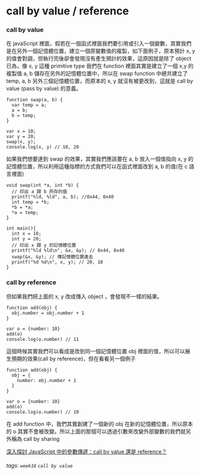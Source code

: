 # call by value / reference
### call by value
在 javaScript 裡面，假若在一個函式裡面我們要引用或引入一個變數，其實我們是在另外一個記憶體位置，建立一個原變數值的複製，如下面例子，原本預計 x, y 的值會對調，但執行完後卻會發現沒有產生預計的效果，這原因就是除了 object 已為，像 x, y 這種 primitive type 我們在 function 裡面其實是建立了一個 x,y 的複製值 a, b 儲存在另外的記憶體位置中，所以在 swap function 中總共建立了 temp, a, b 另外三個記憶體位置，而原本的 x, y 就沒有被更改到，這就是 call by value (pass by value) 的意義。
```javascript=
function swap(a, b) {
  var temp = a;
  a = b;
  b = temp;
}
  
var x = 10;
var y = 20;
swap(x, y);
console.log(x, y) // 10, 20
```
如果我們想要達到 swap 的效果，其實我們應該要在 a, b 放入一個值指向 x, y 的記憶體位置，所以利用這種指標的方式我們可以在函式裡面改到 a, b 的值(在 c 語言裡面)
```javascript=
void swap(int *a, int *b) {
  // 印出 a 跟 b 所存的值
  printf("%ld, %ld", a, b); //0x44, 0x40
  int temp = *b;
  *b = *a;
  *a = temp;
}
  
int main(){
  int x = 10;
  int y = 20;
  // 印出 x 跟 y 的記憶體位置
  printf("%ld %ld\n", &x, &y); // 0x44, 0x40
  swap(&x, &y); // 傳記憶體位置進去
  printf("%d %d\n", x, y); // 20, 10
}
```
### call by reference
但如果我們把上面的 x, y 改成傳入 object ，會發現不一樣的結果。
```javascript=
function add(obj) {
  obj.number = obj.number + 1
}
  
var o = {number: 10}
add(o)
console.log(o.number) // 11
```
這個時候其實我們可以看成是改到同一個記憶體位置 obj 裡面的值，所以可以展生預期的效果(call by reference)，但在看看另一個例子
```javascript=
function add(obj) {
  obj = {
    number: obj.number + 1
  }
}
  
var o = {number: 10}
add(o)
console.log(o.number) // 10
```
在 add function 中，我們其實創建了一個新的 obj 在新的記憶體位置，所以原本的 o 其實不會被改變。所以上面的那個可以透過引數來改變外部變數的我們就另外稱為 call by sharing

[深入探討 JavaScript 中的參數傳遞：call by value 還是 reference？](https://blog.huli.tw/2018/06/23/javascript-call-by-value-or-reference/)
###### tags: `week16` `call by value`